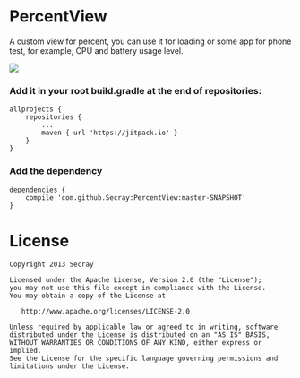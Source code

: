 # PercentView
A custom view for percent, you can use it for loading or some app for phone test, for example, CPU and battery usage level.

[![](https://jitpack.io/v/Secray/PercentView.svg)](https://jitpack.io/#Secray/PercentView)

### Add it in your root build.gradle at the end of repositories:

```
allprojects {
	repositories {
		...
		maven { url 'https://jitpack.io' }
	}
}
```

### Add the dependency

```
dependencies {
	compile 'com.github.Secray:PercentView:master-SNAPSHOT'
}

```
# License
```
Copyright 2013 Secray

Licensed under the Apache License, Version 2.0 (the "License");
you may not use this file except in compliance with the License.
You may obtain a copy of the License at

   http://www.apache.org/licenses/LICENSE-2.0

Unless required by applicable law or agreed to in writing, software
distributed under the License is distributed on an "AS IS" BASIS,
WITHOUT WARRANTIES OR CONDITIONS OF ANY KIND, either express or implied.
See the License for the specific language governing permissions and
limitations under the License.
```
